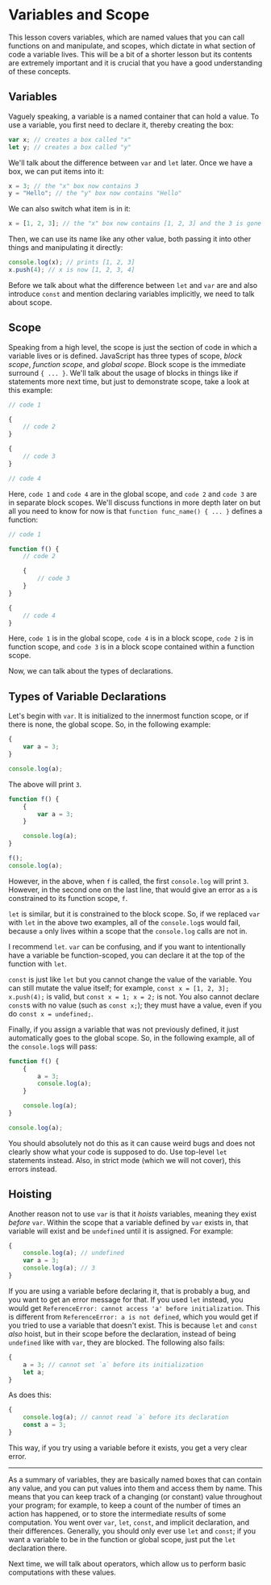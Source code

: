 # Variables and Scope

This lesson covers variables, which are named values that you can call functions on and manipulate, and scopes, which dictate in what section of code a variable lives. This will be a bit of a shorter lesson but its contents are extremely important and it is crucial that you have a good understanding of these concepts.

## Variables

Vaguely speaking, a variable is a named container that can hold a value. To use a variable, you first need to declare it, thereby creating the box:

```js
var x; // creates a box called "x"
let y; // creates a box called "y"
```

We'll talk about the difference between `var` and `let` later. Once we have a box, we can put items into it:

```js
x = 3; // the "x" box now contains 3
y = "Hello"; // the "y" box now contains "Hello"
```

We can also switch what item is in it:

```js
x = [1, 2, 3]; // the "x" box now contains [1, 2, 3] and the 3 is gone
```

Then, we can use its name like any other value, both passing it into other things and manipulating it directly:

```js
console.log(x); // prints [1, 2, 3]
x.push(4); // x is now [1, 2, 3, 4]
```
Before we talk about what the difference between `let` and `var` are and also introduce `const` and mention declaring variables implicitly, we need to talk about scope.

## Scope

Speaking from a high level, the scope is just the section of code in which a variable lives or is defined. JavaScript has three types of scope, _block scope_, _function scope_, and _global scope_. Block scope is the immediate surround `{ ... }`. We'll talk about the usage of blocks in things like if statements more next time, but just to demonstrate scope, take a look at this example:

```js
// code 1

{
    // code 2
}

{
    // code 3
}

// code 4
```

Here, `code 1` and `code 4` are in the global scope, and `code 2` and `code 3` are in separate block scopes. We'll discuss functions in more depth later on but all you need to know for now is that `function func_name() { ... }` defines a function:

```js
// code 1

function f() {
    // code 2

    {
        // code 3
    }
}

{
    // code 4
}
```

Here, `code 1` is in the global scope, `code 4` is in a block scope, `code 2` is in function scope, and `code 3` is in a block scope contained within a function scope.

Now, we can talk about the types of declarations.

## Types of Variable Declarations

Let's begin with `var`. It is initialized to the innermost function scope, or if there is none, the global scope. So, in the following example:

```js
{
    var a = 3;
}

console.log(a);
```

The above will print `3`.

```js
function f() {
    {
        var a = 3;
    }

    console.log(a);
}

f();
console.log(a);
```

However, in the above, when `f` is called, the first `console.log` will print `3`. However, in the second one on the last line, that would give an error as `a` is constrained to its function scope, `f`.

`let` is similar, but it is constrained to the block scope. So, if we replaced `var` with `let` in the above two examples, all of the `console.log`s would fail, because `a` only lives within a scope that the `console.log` calls are not in.

I recommend `let`. `var` can be confusing, and if you want to intentionally have a variable be function-scoped, you can declare it at the top of the function with `let`.

`const` is just like `let` but you cannot change the value of the variable. You can still mutate the value itself; for example, `const x = [1, 2, 3]; x.push(4);` is valid, but `const x = 1; x = 2;` is not. You also cannot declare `const`s with no value (such as `const x;`); they must have a value, even if you do `const x = undefined;`.

Finally, if you assign a variable that was not previously defined, it just automatically goes to the global scope. So, in the following example, all of the `console.log`s will pass:

```js
function f() {
    {
        a = 3;
        console.log(a);
    }

    console.log(a);
}

console.log(a);
```

You should absolutely not do this as it can cause weird bugs and does not clearly show what your code is supposed to do. Use top-level `let` statements instead. Also, in strict mode (which we will not cover), this errors instead.

## Hoisting

Another reason not to use `var` is that it _hoists_ variables, meaning they exist _before_ `var`. Within the scope that a variable defined by `var` exists in, that variable will exist and be `undefined` until it is assigned. For example:

```js
{
    console.log(a); // undefined
    var a = 3;
    console.log(a); // 3
}
```

If you are using a variable before declaring it, that is probably a bug, and you want to get an error message for that. If you used `let` instead, you would get `ReferenceError: cannot access 'a' before initialization`. This is different from `ReferenceError: a is not defined`, which you would get if you tried to use a variable that doesn't exist. This is because `let` and `const` _also_ hoist, but in their scope before the declaration, instead of being `undefined` like with `var`, they are blocked. The following also fails:

```js
{
    a = 3; // cannot set `a` before its initialization
    let a;
}
```

As does this:

```js
{
    console.log(a); // cannot read `a` before its declaration
    const a = 3;
}
```

This way, if you try using a variable before it exists, you get a very clear error.

---

As a summary of variables, they are basically named boxes that can contain any value, and you can put values into them and access them by name. This means that you can keep track of a changing (or constant) value throughout your program; for example, to keep a count of the number of times an action has happened, or to store the intermediate results of some computation. You went over `var`, `let`, `const`, and implicit declaration, and their differences. Generally, you should only ever use `let` and `const`; if you want a variable to be in the function or global scope, just put the `let` declaration there.

Next time, we will talk about operators, which allow us to perform basic computations with these values.